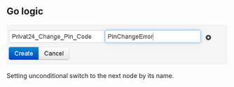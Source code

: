 ## Go logic
![semafor_go](../img/create/semafor_go.png)

Setting unconditional switch to the next node by its name.
